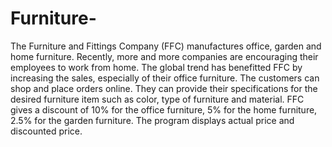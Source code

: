 # Furniture-
The Furniture and Fittings Company (FFC) manufactures office, garden and home furniture. Recently, more and more companies are encouraging their employees to work from home. The global trend has benefitted FFC by increasing the sales, especially of their office furniture. The customers can shop and place orders online. They can provide their specifications for the desired furniture item such as  color, type of furniture  and material. FFC gives a discount of 10% for the office furniture, 5% for the home furniture, 2.5% for the garden furniture. The program displays actual price and discounted price.
